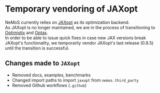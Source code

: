 # Temporary vendoring of JAXopt

NeMoS currently relies on [JAXopt](https://github.com/google/jaxopt) as its optimization backend.
\
As JAXopt is no longer maintained, we are in the process of transitioning to [Optimistix](https://github.com/patrick-kidger/optimistix) and [Optax](https://github.com/google-deepmind/optax).
\
In order to be able to issue quick fixes in case new JAX versions break JAXopt's functionality,
we temporarily vendor JAXopt's last release (0.8.5) until the transition is successful.

## Changes made to `JAXopt`
- Removed docs, examples, benchmarks
- Changed import paths to import `jaxopt` from `nemos.third_party`
- Removed Github workflows (`.github`)
